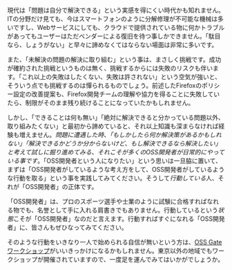 
現代は「問題は自分で解決できる」という実感を得にくい時代かも知れません。ITの分野だけ見ても、今はスマートフォンのように分解修理が不可能な機械は多いですし、Webサービスにしても、クラウドで提供されている物に何かトラブルがあってもユーザーはただベンダーによる復旧を待つ事しかできません。「駄目なら、しょうがない」と早々に諦めなくてはならない場面は非常に多いです。

また、「未解決の問題の解決に取り組む」という事は、まさしく挑戦です。成功が確約された挑戦というものは無く、挑戦するからには失敗のリスクも伴います。「これ以上の失敗はしたくない、失敗は許されない」という空気が強いと、そういう点でも挑戦するのは憚られるものでしょう。前述したFirefoxのポリシー設定の改善提案も、Firefox開発チームの理解や協力を得ることに失敗していたら、制限がそのまま残り続けることになっていたかもしれません。

しかし、「できることは何も無い」「絶対に解決できると分かっている問題以外、取り組みたくない」と最初から諦めていると、それ以上知識も深まらなければ経験も増えません。*問題に遭遇した時、「もしかしたら何か解決策があるかもしれない」「解決できるかどうか分からないけど、もし解決できるなら解決したい」と考えて試しに掘り進めてみる、それこそが多くのOSS開発者が日常的にやっている事です*。「OSS開発者という人になりたい」という思いは一旦脇に置いて、まずは「OSS開発者がしているような考え方をして、OSS開発者がしているような行動を取る」という事を実践してみてください。そうして*行動している*人、それが「OSS開発者」の正体です。

「OSS開発者」は、プロのスポーツ選手や士業のように試験に合格すればなれる物でも、名誉として手に入れる肩書きでもありません。行動しているという*状態*こそが「OSS開発者」なのだと言えます。行動すればすぐになれる「OSS開発者」に、皆さんもぜひなってみてください。

そのような行動をいきなり一人で始められる自信が無いという方は、[OSS Gateワークショップ](https://oss-gate.github.io/)がいいきっかけになるかもしれません。東京以外の地域でもワークショップが開催されていますので、一度足を運んでみてはいかがでしょうか。

